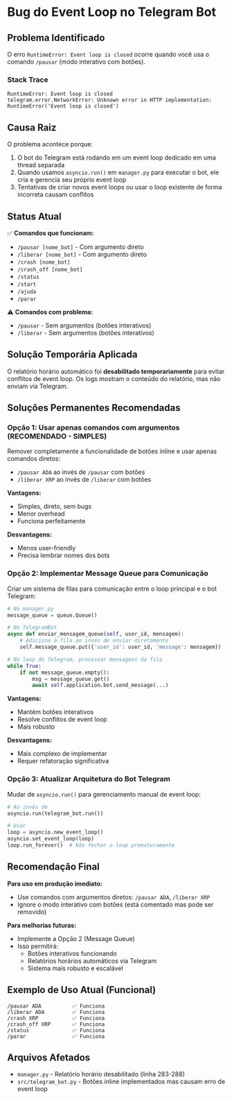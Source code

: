 # Bug do Event Loop no Telegram Bot

## Problema Identificado

O erro `RuntimeError: Event loop is closed` ocorre quando você usa o comando `/pausar` (modo interativo com botões). 

### Stack Trace
```
RuntimeError: Event loop is closed
telegram.error.NetworkError: Unknown error in HTTP implementation: RuntimeError('Event loop is closed')
```

## Causa Raiz

O problema acontece porque:

1. O bot do Telegram está rodando em um event loop dedicado em uma thread separada
2. Quando usamos `asyncio.run()` em `manager.py` para executar o bot, ele cria e gerencia seu próprio event loop
3. Tentativas de criar novos event loops ou usar o loop existente de forma incorreta causam conflitos

## Status Atual

✅ **Comandos que funcionam:**
- `/pausar [nome_bot]` - Com argumento direto
- `/liberar [nome_bot]` - Com argumento direto
- `/crash [nome_bot]`
- `/crash_off [nome_bot]`
- `/status`
- `/start`
- `/ajuda`
- `/parar`

⚠️ **Comandos com problema:**
- `/pausar` - Sem argumentos (botões interativos)
- `/liberar` - Sem argumentos (botões interativos)

## Solução Temporária Aplicada

O relatório horário automático foi **desabilitado temporariamente** para evitar conflitos de event loop. Os logs mostram o conteúdo do relatório, mas não enviam via Telegram.

## Soluções Permanentes Recomendadas

### Opção 1: Usar apenas comandos com argumentos (RECOMENDADO - SIMPLES)

Remover completamente a funcionalidade de botões inline e usar apenas comandos diretos:
- `/pausar ADA` ao invés de `/pausar` com botões
- `/liberar XRP` ao invés de `/liberar` com botões

**Vantagens:**
- Simples, direto, sem bugs
- Menor overhead
- Funciona perfeitamente

**Desvantagens:**
- Menos user-friendly
- Precisa lembrar nomes dos bots

### Opção 2: Implementar Message Queue para Comunicação

Criar um sistema de filas para comunicação entre o loop principal e o bot Telegram:

```python
# No manager.py
message_queue = queue.Queue()

# No TelegramBot
async def enviar_mensagem_queue(self, user_id, mensagem):
    # Adiciona à fila ao invés de enviar diretamente
    self.message_queue.put({'user_id': user_id, 'message': mensagem})

# No loop do Telegram, processar mensagens da fila
while True:
    if not message_queue.empty():
        msg = message_queue.get()
        await self.application.bot.send_message(...)
```

**Vantagens:**
- Mantém botões interativos
- Resolve conflitos de event loop
- Mais robusto

**Desvantagens:**
- Mais complexo de implementar
- Requer refatoração significativa

### Opção 3: Atualizar Arquitetura do Bot Telegram

Mudar de `asyncio.run()` para gerenciamento manual de event loop:

```python
# Ao invés de
asyncio.run(telegram_bot.run())

# Usar
loop = asyncio.new_event_loop()
asyncio.set_event_loop(loop)
loop.run_forever()  # Não fechar o loop prematuramente
```

## Recomendação Final

**Para uso em produção imediato:**
- Use comandos com argumentos diretos: `/pausar ADA`, `/liberar XRP`
- Ignore o modo interativo com botões (está comentado mas pode ser removido)

**Para melhorias futuras:**
- Implemente a Opção 2 (Message Queue)
- Isso permitirá:
  - Botões interativos funcionando
  - Relatórios horários automáticos via Telegram
  - Sistema mais robusto e escalável

## Exemplo de Uso Atual (Funcional)

```
/pausar ADA          ✅ Funciona
/liberar ADA         ✅ Funciona
/crash XRP           ✅ Funciona
/crash_off XRP       ✅ Funciona
/status              ✅ Funciona
/parar               ✅ Funciona
```

## Arquivos Afetados

- `manager.py` - Relatório horário desabilitado (linha 283-288)
- `src/telegram_bot.py` - Botões inline implementados mas causam erro de event loop
